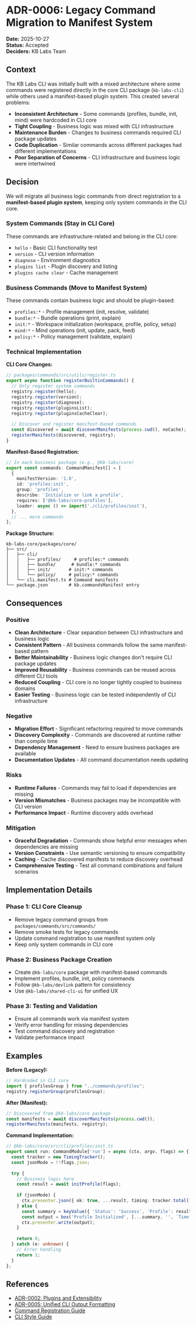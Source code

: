 # ADR-0006: Legacy Command Migration to Manifest System

**Date:** 2025-10-27  
**Status:** Accepted  
**Deciders:** KB Labs Team

## Context

The KB Labs CLI was initially built with a mixed architecture where some commands were registered directly in the core CLI package (`kb-labs-cli`) while others used a manifest-based plugin system. This created several problems:

- **Inconsistent Architecture** - Some commands (profiles, bundle, init, mind) were hardcoded in CLI core
- **Tight Coupling** - Business logic was mixed with CLI infrastructure
- **Maintenance Burden** - Changes to business commands required CLI package updates
- **Code Duplication** - Similar commands across different packages had different implementations
- **Poor Separation of Concerns** - CLI infrastructure and business logic were intertwined

## Decision

We will migrate all business logic commands from direct registration to a **manifest-based plugin system**, keeping only system commands in the CLI core.

### System Commands (Stay in CLI Core)

These commands are infrastructure-related and belong in the CLI core:

- `hello` - Basic CLI functionality test
- `version` - CLI version information
- `diagnose` - Environment diagnostics
- `plugins list` - Plugin discovery and listing
- `plugins cache clear` - Cache management

### Business Commands (Move to Manifest System)

These commands contain business logic and should be plugin-based:

- `profiles:*` - Profile management (init, resolve, validate)
- `bundle:*` - Bundle operations (print, explain)
- `init:*` - Workspace initialization (workspace, profile, policy, setup)
- `mind:*` - Mind operations (init, update, pack, feed)
- `policy:*` - Policy management (validate, explain)

### Technical Implementation

**CLI Core Changes:**
```typescript
// packages/commands/src/utils/register.ts
export async function registerBuiltinCommands() {
  // Only register system commands
  registry.register(hello);
  registry.register(version);
  registry.register(diagnose);
  registry.register(pluginsList);
  registry.register(pluginsCacheClear);
  
  // Discover and register manifest-based commands
  const discovered = await discoverManifests(process.cwd(), noCache);
  registerManifests(discovered, registry);
}
```

**Manifest-Based Registration:**
```typescript
// In each business package (e.g., @kb-labs/core)
export const commands: CommandManifest[] = [
  {
    manifestVersion: '1.0',
    id: 'profiles:init',
    group: 'profiles',
    describe: 'Initialize or link a profile',
    requires: ['@kb-labs/core-profiles'],
    loader: async () => import('./cli/profiles/init'),
  },
  // ... more commands
];
```

**Package Structure:**
```
kb-labs-core/packages/core/
├── src/
│   ├── cli/
│   │   ├── profiles/     # profiles:* commands
│   │   ├── bundle/      # bundle:* commands  
│   │   ├── init/       # init:* commands
│   │   └── policy/     # policy:* commands
│   └── cli.manifest.ts # Command manifests
└── package.json        # kb.commandsManifest entry
```

## Consequences

### Positive

- **Clean Architecture** - Clear separation between CLI infrastructure and business logic
- **Consistent Pattern** - All business commands follow the same manifest-based pattern
- **Better Maintainability** - Business logic changes don't require CLI package updates
- **Improved Reusability** - Business commands can be reused across different CLI tools
- **Reduced Coupling** - CLI core is no longer tightly coupled to business domains
- **Easier Testing** - Business logic can be tested independently of CLI infrastructure

### Negative

- **Migration Effort** - Significant refactoring required to move commands
- **Discovery Complexity** - Commands are discovered at runtime rather than compile time
- **Dependency Management** - Need to ensure business packages are available
- **Documentation Updates** - All command documentation needs updating

### Risks

- **Runtime Failures** - Commands may fail to load if dependencies are missing
- **Version Mismatches** - Business packages may be incompatible with CLI version
- **Performance Impact** - Runtime discovery adds overhead

### Mitigation

- **Graceful Degradation** - Commands show helpful error messages when dependencies are missing
- **Version Constraints** - Use semantic versioning to ensure compatibility
- **Caching** - Cache discovered manifests to reduce discovery overhead
- **Comprehensive Testing** - Test all command combinations and failure scenarios

## Implementation Details

### Phase 1: CLI Core Cleanup
- Remove legacy command groups from `packages/commands/src/commands/`
- Remove smoke tests for legacy commands
- Update command registration to use manifest system only
- Keep only system commands in CLI core

### Phase 2: Business Package Creation
- Create `@kb-labs/core` package with manifest-based commands
- Implement profiles, bundle, init, policy commands
- Follow `@kb-labs/devlink` pattern for consistency
- Use `@kb-labs/shared-cli-ui` for unified UX

### Phase 3: Testing and Validation
- Ensure all commands work via manifest system
- Verify error handling for missing dependencies
- Test command discovery and registration
- Validate performance impact

## Examples

**Before (Legacy):**
```typescript
// Hardcoded in CLI core
import { profilesGroup } from "../commands/profiles";
registry.registerGroup(profilesGroup);
```

**After (Manifest):**
```typescript
// Discovered from @kb-labs/core package
const manifests = await discoverManifests(process.cwd());
registerManifests(manifests, registry);
```

**Command Implementation:**
```typescript
// @kb-labs/core/src/cli/profiles/init.ts
export const run: CommandModule['run'] = async (ctx, argv, flags) => {
  const tracker = new TimingTracker();
  const jsonMode = !!flags.json;
  
  try {
    // Business logic here
    const result = await initProfile(flags);
    
    if (jsonMode) {
      ctx.presenter.json({ ok: true, ...result, timing: tracker.total() });
    } else {
      const summary = keyValue({ 'Status': 'Success', 'Profile': result.name });
      const output = box('Profile Initialized', [...summary, '', `Time: ${formatTiming(tracker.total())}`]);
      ctx.presenter.write(output);
    }
    
    return 0;
  } catch (e: unknown) {
    // Error handling
    return 1;
  }
};
```

## References

- [ADR-0002: Plugins and Extensibility](./0002-plugins-and-extensibility.md)
- [ADR-0005: Unified CLI Output Formatting](./0005-unified-cli-output-formatting.md)
- [Command Registration Guide](../COMMAND_REGISTRATION.md)
- [CLI Style Guide](../guides/cli-style.md)
